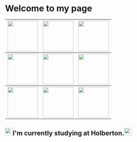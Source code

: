 <h1>Welcome to my page</h1>
<table>
<tr>
<th><img src="https://cdn.discordapp.com/attachments/1073722166765432955/1091542147704041503/jotchua_puppy_transparent.png" width="auto" height="100" /></th>
<th><img src="https://cdn.discordapp.com/attachments/1073722166765432955/1091542147704041503/jotchua_puppy_transparent.png" width="auto" height="100" /></th>
<th><img src="https://cdn.discordapp.com/attachments/1073722166765432955/1091542147704041503/jotchua_puppy_transparent.png" width="auto" height="100" /></th>
</tr>
<tr>
<th><img src="https://cdn.discordapp.com/attachments/1073722166765432955/1091542147704041503/jotchua_puppy_transparent.png" width="auto" height="100" /></th>
<th><img src="https://cdn.discordapp.com/attachments/1073722166765432955/1091542147704041503/jotchua_puppy_transparent.png" width="auto" height="100" /></th>
<th><img src="https://cdn.discordapp.com/attachments/1073722166765432955/1091542147704041503/jotchua_puppy_transparent.png" width="auto" height="100" /></th>
</tr>
<tr>
<th><img src="https://cdn.discordapp.com/attachments/1073722166765432955/1091542147704041503/jotchua_puppy_transparent.png" width="auto" height="100" /></th>
<th><img src="https://cdn.discordapp.com/attachments/1073722166765432955/1091542147704041503/jotchua_puppy_transparent.png" width="auto" height="100" /></th>
<th><img src="https://cdn.discordapp.com/attachments/1073722166765432955/1091542147704041503/jotchua_puppy_transparent.png" width="auto" height="100" /></th>
</tr>
</table>

<h2><img src="https://encrypted-tbn0.gstatic.com/images?q=tbn:ANd9GcSB0NXujpNZDudFL7q5GtSUt_LzWtFOpuq0NcD_FNek&s" width="auto" height="25"></img>I'm currently studying at Holberton.<img src="https://encrypted-tbn0.gstatic.com/images?q=tbn:ANd9GcSB0NXujpNZDudFL7q5GtSUt_LzWtFOpuq0NcD_FNek&s" width="auto" height="25"></img></h2>
